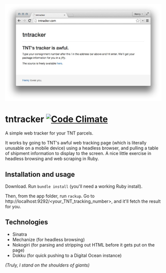 ![tntracker home page](./screenshot.jpg)

# tntracker [![Code Climate](https://codeclimate.com/github/henryaj/tntrack/badges/gpa.svg)](https://codeclimate.com/github/henryaj/tntrack)

A simple web tracker for your TNT parcels.

It works by going to TNT's awful web tracking page (which is literally unusable on a mobile device) using a headless browser, and pulling a table of shipment information to display to the screen. A nice little exercise in headless browsing and web scraping in Ruby.

## Installation and usage

Download. Run `bundle install` (you'll need a working Ruby install).

Then, from the app folder, run `rackup`. Go to http://localhost:9292/<your_TNT_tracking_number>, and it'll fetch the result for you.

## Technologies

* Sinatra
* Mechanize (for headless browsing)
* Nokogiri (for parsing and stripping out HTML before it gets put on the page)
* Dokku (for quick pushing to a Digital Ocean instance)

*(Truly, I stand on the shoulders of giants)*


